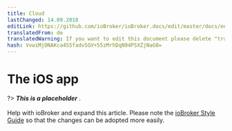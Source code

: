 ```yaml
---
title: Cloud
lastChanged: 14.09.2018
editLink: https://github.com/ioBroker/ioBroker.docs/edit/master/docs/en/cloud/iosapp.md
translatedFrom: de
translatedWarning: If you want to edit this document please delete "translatedFrom" field, elsewise this document will be translated automatically again
hash: VvwiMjONAKca4S5fadvSGV+55zMrhDqN94PSXZjNaG8=
---
```

# The iOS app
?> ***This is a placeholder*** .<br><br> Help with ioBroker and expand this article. Please note the [ioBroker Style Guide](https://www.iobroker.net/#de/documentation/community/styleguidedoc.md) so that the changes can be adopted more easily.